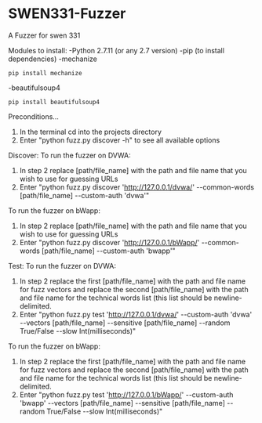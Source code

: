 # SWEN331-Fuzzer
A Fuzzer for swen 331

Modules to install:
-Python 2.7.11 (or any 2.7 version)
-pip (to install dependencies)
-mechanize
```shell
pip install mechanize
```
-beautifulsoup4
```shell
pip install beautifulsoup4
```

Preconditions...
  1. In the terminal cd into the projects directory
  2. Enter "python fuzz.py discover -h" to see all available options

Discover:
To run the fuzzer on DVWA:
  1. In step 2 replace [path/file_name] with the path and file name that you wish to use for guessing URLs
  2. Enter "python fuzz.py discover 'http://127.0.0.1/dvwa/' --common-words [path/file_name] --custom-auth 'dvwa'"

To run the fuzzer on bWapp:
  1. In step 2 replace [path/file_name] with the path and file name that you wish to use for guessing URLs
  2. Enter "python fuzz.py discover 'http://127.0.0.1/bWapp/' --common-words [path/file_name] --custom-auth 'bwapp'"

Test:
To run the fuzzer on DVWA:
  1. In step 2 replace the first [path/file_name] with the path and file name for fuzz vectors and replace the
  second [path/file_name] with the path and file name for the technical words list (this list should be
  newline-delimited.
  2. Enter "python fuzz.py test 'http://127.0.0.1/dvwa/' --custom-auth 'dvwa' --vectors [path/file_name]
                --sensitive [path/file_name] --random True/False --slow Int(milliseconds)"

To run the fuzzer on bWapp:
  1. In step 2 replace the first [path/file_name] with the path and file name for fuzz vectors and replace the
  second [path/file_name] with the path and file name for the technical words list (this list should be
  newline-delimited.
  2. Enter "python fuzz.py test 'http://127.0.0.1/bWapp/' --custom-auth 'bwapp' --vectors [path/file_name]
                --sensitive [path/file_name] --random True/False --slow Int(milliseconds)"

